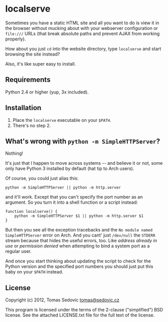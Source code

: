localserve
==========

Sometimes you have a static HTML site and all you want to do is view it in the
browser without mucking about with your webserver configuration or `file:///`
URLs (that break absolute paths and prevent AJAX from working properly).

How about you just `cd` into the website directory, type `localserve` and
start browsing the site instead?

Also, it's like super easy to install.

Requirements
------------
Python 2.4 or higher (yup, 3x included).

Installation
------------
1. Place the `localserve` executable on your `$PATH`.
2. There's no step 2.

What's wrong with `python -m SimpleHTTPServer`?
-----------------------------------------------
Nothing!

It's just that I happen to move across systems -- and believe it or not, some
only have Python 3 installed by default (hat tip to Arch users).

Of course, you could just alias this:

    python -m SimpleHTTPServer || python -m http.server

and it'll work. Except that you can't specify the port number as an argument.
So you turn it into a shell function or a script instead:

    function localserve() {
        python -m SimpleHTTPServer $1 || python -m http.server $1
    }

But then you see all the exception tracebacks and the `No module named
SimpleHTTPServer` error on Arch. And you cant' just `/dev/null` the `STDERR`
stream because that hides the useful errors, too. Like *address already in use*
or *permission denied* when attempting to bind a system port as a regular user.

And once you start thinking about updating the script to check for the Python
version and the specified port numbers you should just put this baby on your
`$PATH` instead.


License
-------
Copyright (c) 2012, Tomas Sedovic <tomas@sedovic.cz>

This program is licensed under the terms of the 2-clause ("simplified") BSD
license. See the attached LICENSE.txt file for the full text of the license.
